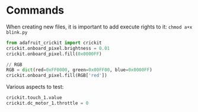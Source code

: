 # Commands

When creating new files, it is important to add execute rights to it:
`chmod a+x blink.py`

```python
from adafruit_crickit import crickit
crickit.onboard_pixel.brightness = 0.01
crickit.onboard_pixel.fill(0x0000FF)

// RGB
RGB = dict(red=0xFF0000, green=0x00FF00, blue=0x0000FF)
crickit.onboard_pixel.fill(RGB['red'])
```

Various aspects to test:
```python
crickit.touch_1.value
crickit.dc_motor_1.throttle = 0
```